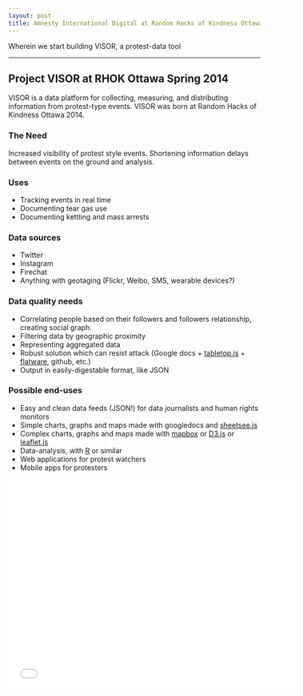 ```yaml
---
layout: post
title: Amnesty International Digital at Random Hacks of Kindness Ottawa
---
```


Wherein we start building VISOR, a protest-data tool

-----

## Project VISOR at RHOK Ottawa Spring 2014

VISOR is a data platform for collecting, measuring, and distributing information from protest-type events. VISOR was born at Random Hacks of Kindness Ottawa 2014.

### The Need

Increased visibility of protest style events. Shortening information delays between events on the ground and analysis.

### Uses
- Tracking events in real time
- Documenting tear gas use
- Documenting kettling and mass arrests

### Data sources
- Twitter
- Instagram
- Firechat
- Anything with geotaging (Flickr, Weibo, SMS, wearable devices?)

### Data quality needs
- Correlating people based on their followers and followers relationship, creating social graph.
- Filtering data by geographic proximity
- Representing aggregated data
- Robust solution which can resist attack (Google docs + [tabletop.js](https://github.com/jsoma/tabletop) + [flatware](https://github.com/jsoma/flatware), github, etc.)
- Output in easily-digestable format, like JSON

### Possible end-uses 
- Easy and clean data feeds (JSON!) for data journalists and human rights monitors
- Simple charts, graphs and maps made with googledocs and [sheetsee.js](https://jlord.github.io/sheetsee.js/) 
- Complex charts, graphs and maps made with [mapbox](https://www.mapbox.com/) or [D3.js](http://d3js.org/) or [leaflet.js](http://leafletjs.com/)
- Data-analysis, with [R](http://www.r-project.org/) or similar
- Web applications for protest watchers
- Mobile apps for protesters

<iframe src="//slides.com/jacksoncouse/rhok14intro/embed" width="576" height="420" scrolling="no" frameborder="0" webkitallowfullscreen mozallowfullscreen allowfullscreen></iframe>